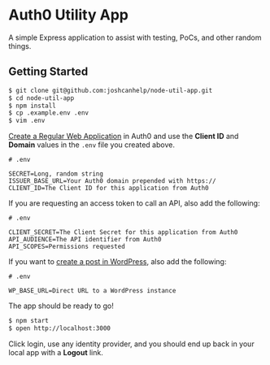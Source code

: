 # Auth0 Utility App

A simple Express application to assist with testing, PoCs, and other random
things.

## Getting Started

```bash
$ git clone git@github.com:joshcanhelp/node-util-app.git
$ cd node-util-app
$ npm install
$ cp .example.env .env
$ vim .env
```

[Create a Regular Web Application](https://manage.auth0.com/#/applications) in
Auth0 and use the **Client ID** and **Domain** values in the `.env` file you
created above.

```
# .env

SECRET=Long, random string
ISSUER_BASE_URL=Your Auth0 domain prepended with https://
CLIENT_ID=The Client ID for this application from Auth0
```

If you are requesting an access token to call an API, also add the following:

```
# .env

CLIENT_SECRET=The Client Secret for this application from Auth0
API_AUDIENCE=The API identifier from Auth0
API_SCOPES=Permissions requested
```

If you want to [create a post in WordPress](https://github.com/joshcanhelp/node-util-app/tree/master/routes/wp-api), also add the following:

```
# .env

WP_BASE_URL=Direct URL to a WordPress instance
```

The app should be ready to go!

```bash
$ npm start
$ open http://localhost:3000
```

Click login, use any identity provider, and you should end up back in your local
app with a **Logout** link.
